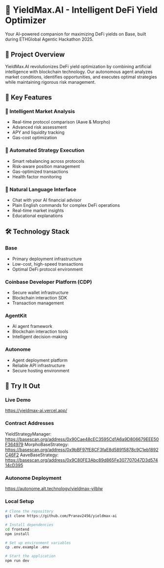 # 🤖 YieldMax.AI - Intelligent DeFi Yield Optimizer

Your AI-powered companion for maximizing DeFi yields on Base, built during ETHGlobal Agentic Hackathon 2025.

## 🎯 Project Overview

YieldMax.AI revolutionizes DeFi yield optimization by combining artificial intelligence with blockchain technology. Our autonomous agent analyzes market conditions, identifies opportunities, and executes optimal strategies while maintaining rigorous risk management.

## 🌟 Key Features

### 🧠 Intelligent Market Analysis
* Real-time protocol comparison (Aave & Morpho)
* Advanced risk assessment
* APY and liquidity tracking
* Gas-cost optimization

### 🔄 Automated Strategy Execution
* Smart rebalancing across protocols
* Risk-aware position management
* Gas-optimized transactions
* Health factor monitoring

### 💬 Natural Language Interface
* Chat with your AI financial advisor
* Plain English commands for complex DeFi operations
* Real-time market insights
* Educational explanations

## 🛠️ Technology Stack

### Base
* Primary deployment infrastructure
* Low-cost, high-speed transactions
* Optimal DeFi protocol environment

### Coinbase Developer Platform (CDP)
* Secure wallet infrastructure
* Blockchain interaction SDK
* Transaction management

### AgentKit
* AI agent framework
* Blockchain interaction tools
* Intelligent decision-making

### Autonome
* Agent deployment platform
* Reliable API infrastructure
* Secure hosting environment

## 🚀 Try It Out

### Live Demo
https://yieldmax-ai.vercel.app/

### Contract Addresses
YieldStrategyManager: https://basescan.org/address/0x90Cae48cEC3595Cd1A6a9D806679EEE50F364979
MorphoBaseStrategy: https://basescan.org/address/0x9bBF97fE8CF3faE8d58915878c9C1eb1892C46F2
AaveBaseStrategy: https://basescan.org/address/0x9C80FE3Abc89d865Fe307707047D3d57414cD395

### Autonome Deployment
https://autonome.alt.technology/yieldmax-yilblw

### Local Setup
```bash
# Clone the repository
git clone https://github.com/Pranav2456/yieldmax-ai

# Install dependencies
cd frontend
npm install

# Set up environment variables
cp .env.example .env

# Start the application
npm run dev